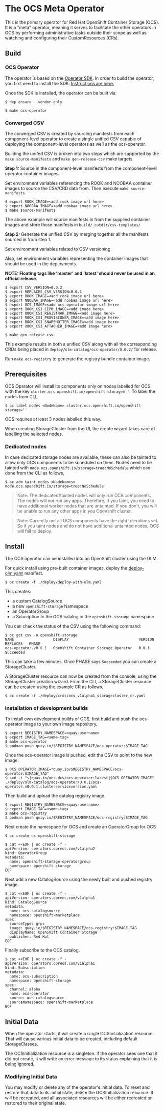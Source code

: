# The OCS Meta Operator

This is the primary operator for Red Hat OpenShift Container Storage (OCS). It
is a "meta" operator, meaning it serves to facilitate the other operators in
OCS by performing administrative tasks outside their scope as well as
watching and configuring their CustomResources (CRs).

## Build

### OCS Operator
The operator is based on the [Operator
SDK](https://github.com/operator-framework/operator-sdk). In order to build the
operator, you first need to install the SDK. [Instructions are
here.](https://github.com/operator-framework/operator-sdk#quick-start)

Once the SDK is installed, the operator can be built via:

```console
$ dep ensure --vendor-only

$ make ocs-operator
```

### Converged CSV

The converged CSV is created by sourcing manifests from each component-level
operator to create a single unified CSV capable of deploying the component-level
operators as well as the ocs-operator.

Building the unifed CSV is broken into two steps which are supported by the
`make source-manifests` and `make gen-release-csv` make targets.

**Step 1:** Source in the component-level manifests from the component-level operator
container images.

Set environment variables referencing the ROOK and NOOBAA container images
to source the CSV/CRD data from. Then execute `make source-manifests`

```
$ export ROOK_IMAGE=<add rook image url here>
$ export NOOBAA_IMAGE=<add noobaa image url here>
$ make source-manifests
```

The above example will source manifests in from the supplied container images
and store those manifests in `build/_outdir/csv-templates/`

**Step 2:** Generate the unified CSV by merging together all the manifests
sourced in from step 1.

Set environment variables related to CSV versioning.

Also, set environment variables representing the container images that should be
used in the deployments.


**NOTE: Floating tags like 'master' and 'latest' should never be used in an official release.**

```
$ export CSV_VERSION=0.0.2
$ export REPLACES_CSV_VERSION=0.0.1
$ export ROOK_IMAGE=<add rook image url here>
$ export NOOBAA_IMAGE=<add noobaa image url here>
$ export OCS_IMAGE=<add ocs operator image url here>
$ export ROOK_CSI_CEPH_IMAGE=<add image here>
$ export ROOK_CSI_REGISTRAR_IMAGE=<add image here>
$ export ROOK_CSI_PROVISIONER_IMAGE=<add image here>
$ export ROOK_CSI_SNAPSHOTTER_IMAGE=<add image here>
$ export ROOK_CSI_ATTACHER_IMAGE=<add image here>

$ make gen-release-csv
```

This example results in both a unified CSV along with all the corresponding CRDs being placed in `deploy/olm-catalog/ocs-operator/0.0.2/` for release.

Run `make ocs-registry` to generate the registry bundle container image.

## Prerequisites

OCS Operator will install its components only on nodes labelled for OCS with the key `cluster.ocs.openshift.io/openshift-storage=''`.
To label the nodes from CLI,

```console
$ oc label nodes <NodeName> cluster.ocs.openshift.io/openshift-storage=''
```

OCS requires at least 3 nodes labelled this way.

When creating StorageCluster from the UI, the create wizard takes care of labelling the selected nodes.

### Dedicated nodes

In case dedicated storage nodes are available, these can also be tainted to allow only OCS components to be scheduled on them.
Nodes need to be tainted with `node.ocs.openshift.io/storage=true:NoSchedule` which can done from the CLI as follows,

```console
$ oc adm taint nodes <NodeNames> node.ocs.openshift.io/storage=true:NoSchedule
```

> Note: The dedicated/tainted nodes will only run OCS components. The nodes will not run any apps. Therefore, if you taint, you need to have additional worker nodes that are untainted. If you don't, you will be unable to run any other apps in you Openshift cluster.

> Note: Currently not all OCS components have the right tolerations set. So if you taint nodes and do not have additional untainted nodes, OCS will fail to deploy.

## Install

The OCS operator can be installed into an OpenShift cluster using the OLM.

For quick install using pre-built container images, deploy the [deploy-olm.yaml](deploy/deploy-with-olm.yaml) manifest.

```console
$ oc create -f ./deploy/deploy-with-olm.yaml
```

This creates:

* a custom CatalogSource
* a new `openshift-storage` Namespace
* an OperatorGroup
* a Subcription to the OCS catalog in the `openshift-storage`
namespace

You can check the status of the CSV using the following command:

```console
$ oc get csv -n openshift-storage
NAME                  DISPLAY                                VERSION   REPLACES   PHASE
ocs-operator.v0.0.1   Openshift Container Storage Operator   0.0.1                Succeeded
```
This can take a few minutes. Once PHASE says `Succeeded` you can create
a StorageCluster.

A StorageCluster resource can now be created from the console, using the StorageCluster creation wizard.
From the CLI, a StorageCluster resource can be created using the example CR as follows,

```console
$ oc create -f ./deploy/crds/ocs_v1alpha1_storagecluster_cr.yaml
```

### Installation of development builds

To install own development builds of OCS, first build and push the ocs-operator image to your own image repository.

```console
$ export REGISTRY_NAMESPACE=<quay-username>
$ export IMAGE_TAG=<some-tag>
$ make ocs-operator
$ podman push quay.io/$REGISTRY_NAMESPACE/ocs-operator:$IMAGE_TAG
```

Once the ocs-operator image is pushed, edit the CSV to point to the new image.

```
$ OCS_OPERATOR_IMAGE="quay.io/$REGISTRY_NAMESPACE/ocs-operator:$IMAGE_TAG"
$ sed -i "s|quay.io/ocs-dev/ocs-operator:latest|$OCS_OPERATOR_IMAGE" ./deploy/olm-catalog/ocs-operator/0.0.1/ocs-operator.v0.0.1.clusterserviceversion.yaml
```

Then build and upload the catalog registry image.

```console
$ export REGISTRY_NAMESPACE=<quay-username>
$ export IMAGE_TAG=<some-tag>
$ make ocs-registry
$ podman push quay.io/$REGISTRY_NAMESPACE/ocs-registry:$IMAGE_TAG
```

Next create the namespace for OCS and create an OperatorGroup for OCS
```console
$ oc create ns openshift-storage

$ cat <<EOF | oc create -f -
apiVersion: operators.coreos.com/v1alpha2
kind: OperatorGroup
metadata:
  name: openshift-storage-operatorgroup
  namespace: openshift-storage
EOF
```

Next add a new CatalogSource using the newly built and pushed registry image.
```console
$ cat <<EOF | oc create -f -
apiVersion: operators.coreos.com/v1alpha1
kind: CatalogSource
metadata:
  name: ocs-catalogsource
  namespace: openshift-marketplace
spec:
  sourceType: grpc
  image: quay.io/$REGISTRY_NAMESPACE/ocs-registry:$IMAGE_TAG
  displayName: OpenShift Container Storage
  publisher: Red Hat
EOF
```

Finally subscribe to the OCS catalog.
```console
$ cat <<EOF | oc create -f -
apiVersion: operators.coreos.com/v1alpha1
kind: Subscription
metadata:
  name: ocs-subscription
  namespace: openshift-storage
spec:
  channel: alpha
  name: ocs-operator
  source: ocs-catalogsource
  sourceNamespace: openshift-marketplace
EOF
```

## Initial Data

When the operator starts, it will create a single OCSInitialization resource. That
will cause various initial data to be created, including default
StorageClasses.

The OCSInitialization resource is a singleton. If the operator sees one that it
did not create, it will write an error message to its status explaining that it
is being ignored.

### Modifying Initial Data

You may modify or delete any of the operator's initial data. To reset and
restore that data to its initial state, delete the OCSInitialization resource. It
will be recreated, and all associated resources will be either recreated or
restored to their original state.
